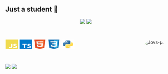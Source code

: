## Just a student 💬

<div align="center">
  <img height="160em" src="https://github-readme-stats.vercel.app/api?username=GiovanaGuedesJovs&show_icons=true&theme=tokyonight&include_all_commits=true&count_private=true"/>
  <img height="160em" src="https://github-readme-stats.vercel.app/api/top-langs/?username=GiovanaGuedesJovs&layout=compact&langs_count=7&theme=tokyonight"/>
</div>

##

<div style="display: inline_block"><br>
  <img align="center" alt="Jovs-Js" height="30" width="40" src="https://raw.githubusercontent.com/devicons/devicon/master/icons/javascript/javascript-plain.svg">
  <img align="center" alt="Jovs-Ts" height="30" width="40" src="https://raw.githubusercontent.com/devicons/devicon/master/icons/typescript/typescript-plain.svg">
  <img align="center" alt="Jovs-React" height="30" width="40" src="https://raw.githubusercontent.com/devicons/devicon/master/icons/html5/html5-original.svg">
  <img align="center" alt="Jovs-CSS" height="30" width="40" src="https://raw.githubusercontent.com/devicons/devicon/master/icons/css3/css3-original.svg">
  <img align="center" alt="Jovs-Python" height="30" width="40" src="https://raw.githubusercontent.com/devicons/devicon/master/icons/python/python-original.svg">
    <img align="right" alt="Jovs-pic" height="200" style="border-radius:50px;" src="https://user-images.githubusercontent.com/103960478/168410128-8539e9d6-7eaa-450a-9ec6-e3efa378a562.gif">
</div>
  
##
  
<div>
  <br>
 <a href="discordapp.com/users/922224900662521907" target="_blank"><img src="https://img.shields.io/badge/Discord-7289DA?style=for-the-badge&logo=discord&logoColor=white" target="_blank"></a> 
  <a href = "mailto:giovana.guedes@ifsp.edu.br.com"><img src="https://img.shields.io/badge/Gmail-D14836?style=for-the-badge&logo=gmail&logoColor=white" target="_blank"></a>
</div>
